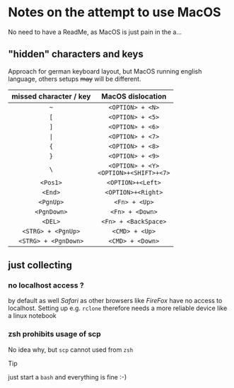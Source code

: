 # Notes on the attempt to use MacOS

No need to have a ReadMe, as MacOS is just pain in the a...

## "hidden" characters and keys

Approach for german keyboard layout, but MacOS running english language, others setups ~~may~~ will be different.

| missed character / key | MacOS dislocation |
| :--------------------: | :---------------: |
| `~`                    | `<OPTION> + <N>`  |
| `[`                    | `<OPTION> + <5>`  |
| `]`                    | `<OPTION> + <6>`  |
| `\|`                    | `<OPTION> + <7>`  |
| `{`                    | `<OPTION> + <8>`  |
| `}`                    | `<OPTION> + <9>`  |
| `\`                    | `<OPTION> + <Y>` <br> `<OPTION>+<SHIFT>+<7>`  |
| `<Pos1>`               | `<OPTION>+<Left>` |
| `<End>`                | `<OPTION>+<Right>` |
| `<PgnUp>`              | `<Fn> + <Up>`     |
| `<PgnDown>`            | `<Fn> + <Down>`   |
| `<DEL>`                | `<Fn> + <BackSpace>` |
| `<STRG> + <PgnUp>`     | `<CMD> + <Up>`    |
| `<STRG> + <PgnDown>`   | `<CMD> + <Down>`  |

## just collecting

### no localhost access ?

by default as well _Safari_ as other browsers like _FireFox_ have no access to localhost. Setting up e.g. `rclone` therefore needs a more reliable device like a linux notebook

### zsh prohibits usage of scp

No idea why, but `scp` cannot used from `zsh`

> [!TIP]
>
> just start a `bash` and everything is fine :-)
